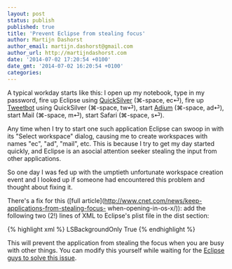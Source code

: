 ```yaml
---
layout: post
status: publish
published: true
title: 'Prevent Eclipse from stealing focus'
author: Martijn Dashorst
author_email: martijn.dashorst@gmail.com
author_url: http://martijndashorst.com
date: '2014-07-02 17:20:54 +0100'
date_gmt: '2014-07-02 16:20:54 +0100'
categories:
---
```


A typical workday starts like this: I open up my notebook, type in my
password, fire up Eclipse using [QuickSilver](http://qsapp.com)
(⌘-space, ec⏎), fire up
[Tweetbot](http://tapbots.com/software/tweetbot/) using QuickSilver
(⌘-space, tw⏎), start [Adium](https://adium.im) (⌘-space, ad⏎), start
Mail (⌘-space, m⏎), start Safari (⌘-space, s⏎).

Any time when I try to start one such application Eclipse can swoop in
with its "Select workspace" dialog, causing me to create workspaces
with names "ec", "ad", "mail", etc. This is because I try to get my day
started quickly, and Eclipse is an asocial attention seeker stealing
the input from other applications.

So one day I was fed up with the umptieth unfortunate workspace
creation event and I looked up if someone had encountered this problem
and thought about fixing it.

There's a fix for this ([full
article](http://www.cnet.com/news/keep-applications-from-stealing-focus-
when-opening-in-os-x/)): add the following two (2!) lines of XML to
Eclipse's plist file in the dist section:

{% highlight xml %}
<key>LSBackgroundOnly</key>
<string>True</string>
{% endhighlight %}

This will prevent the application from stealing the focus when you are
busy with other things. You can modify this yourself while waiting for
the [Eclipse guys to solve this
issue](https://bugs.eclipse.org/bugs/show_bug.cgi?id=438694).
